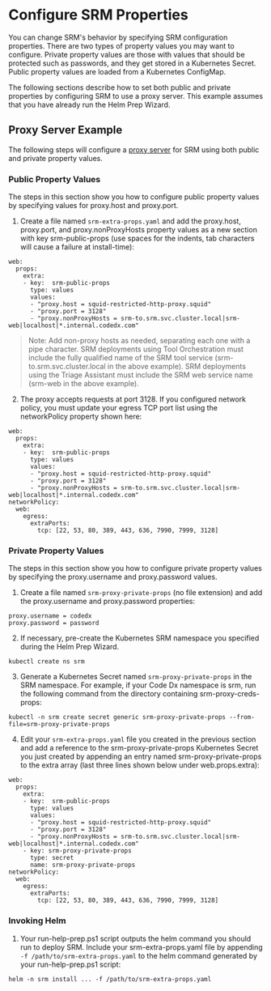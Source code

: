 # Configure SRM Properties

You can change SRM's behavior by specifying SRM configuration properties. There are two types of property values you may want to configure. Private property values are those with values that should be protected such as passwords, and they get stored in a Kubernetes Secret. Public property values are loaded from a Kubernetes ConfigMap.

The following sections describe how to set both public and private properties by configuring SRM to use a proxy server. This example assumes that you have already run the Helm Prep Wizard.

## Proxy Server Example

The following steps will configure a [proxy server](https://sig-product-docs.synopsys.com/bundle/srm/page/install_guide/CodeDxConfiguration/proxy.html) for SRM using both public and private property values.

### Public Property Values

The steps in this section show you how to configure public property values by specifying values for proxy.host and proxy.port.

1. Create a file named `srm-extra-props.yaml` and add the proxy.host, proxy.port, and proxy.nonProxyHosts property values as a new section with key srm-public-props (use spaces for the indents, tab characters will cause a failure at install-time):

```
web:
  props:
    extra:
    - key:  srm-public-props
      type: values
      values:
      - "proxy.host = squid-restricted-http-proxy.squid"
      - "proxy.port = 3128"
      - "proxy.nonProxyHosts = srm-to.srm.svc.cluster.local|srm-web|localhost|*.internal.codedx.com"
```

>Note: Add non-proxy hosts as needed, separating each one with a pipe character. SRM deployments using Tool Orchestration must include the fully qualified name of the SRM tool service (srm-to.srm.svc.cluster.local in the above example). SRM deployments using the Triage Assistant must include the SRM web service name (srm-web in the above example).

2. The proxy accepts requests at port 3128. If you configured network policy, you must update your egress TCP port list using the networkPolicy property shown here:

```
web:
  props:
    extra:
    - key:  srm-public-props
      type: values
      values:
      - "proxy.host = squid-restricted-http-proxy.squid"
      - "proxy.port = 3128"
      - "proxy.nonProxyHosts = srm-to.srm.svc.cluster.local|srm-web|localhost|*.internal.codedx.com"
networkPolicy:
  web:
    egress:
      extraPorts:
        tcp: [22, 53, 80, 389, 443, 636, 7990, 7999, 3128]
```

### Private Property Values

The steps in this section show you how to configure private property values by specifying the proxy.username and proxy.password values.

1. Create a file named `srm-proxy-private-props` (no file extension) and add the proxy.username and proxy.password properties:

```
proxy.username = codedx
proxy.password = password
```

2. If necessary, pre-create the Kubernetes SRM namespace you specified during the Helm Prep Wizard.

```
kubectl create ns srm
```

3. Generate a Kubernetes Secret named `srm-proxy-private-props` in the SRM namespace. For example, if your Code Dx namespace is srm, run the following command from the directory containing srm-proxy-creds-props:

```
kubectl -n srm create secret generic srm-proxy-private-props --from-file=srm-proxy-private-props
```

4. Edit your `srm-extra-props.yaml` file you created in the previous section and add a reference to the srm-proxy-private-props Kubernetes Secret you just created by appending an entry named srm-proxy-private-props to the extra array (last three lines shown below under web.props.extra):

```
web:
  props:
    extra:
    - key:  srm-public-props
      type: values
      values:
      - "proxy.host = squid-restricted-http-proxy.squid"
      - "proxy.port = 3128"
      - "proxy.nonProxyHosts = srm-to.srm.svc.cluster.local|srm-web|localhost|*.internal.codedx.com"
    - key: srm-proxy-private-props
      type: secret
      name: srm-proxy-private-props
networkPolicy:
  web:
    egress:
      extraPorts:
        tcp: [22, 53, 80, 389, 443, 636, 7990, 7999, 3128]
```

### Invoking Helm

1. Your run-help-prep.ps1 script outputs the helm command you should run to deploy SRM. Include your srm-extra-props.yaml file by appending `-f /path/to/srm-extra-props.yaml` to the helm command generated by your run-help-prep.ps1 script:

```
helm -n srm install ... -f /path/to/srm-extra-props.yaml
```
